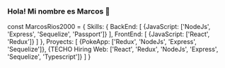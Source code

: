 ### Hola! Mi nombre es Marcos 👋
 const MarcosRios2000 = {
  Skills: {
     BackEnd: [
          {JavaScript: ['NodeJs', 'Express', 'Sequelize', 'Passport']}
        ],
      FrontEnd: [
          {JavaScript: ['React', 'Redux']}
       ]
    },
  Proyects: [
      {PokeApp: ['Redux', 'NodeJs', 'Express', 'Sequelize']},
      {TECHO Hiring Web: ['React', 'Redux', 'NodeJs', 'Express', 'Sequelize', 'Typescript']}
   ] 
 }


<!--
**MarcosRios2000/MarcosRios2000** is a ✨ _special_ ✨ repository because its `README.md` (this file) appears on your GitHub profile.

Here are some ideas to get you started:

- 🔭 I’m currently working on ...
- 🌱 I’m currently learning ...
- 👯 I’m looking to collaborate on ...
- 🤔 I’m looking for help with ...
- 💬 Ask me about ...
- 📫 How to reach me: ...
- 😄 Pronouns: ...
- ⚡ Fun fact: ...
-->

